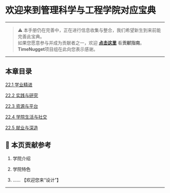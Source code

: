 # 欢迎来到管理科学与工程学院对应宝典

---

> ⚠️ 本手册仍在完善中，正在进行信息收集与整合，我们希望新生到来前能完善此宝典。  
> 如果您愿意参与并成为贡献者之一，欢迎 **[点击这里](/CONTRIBUTING)** 看**贡献指南**。  
> **TimeNugget**项目组在此向您表示感谢。  

---

## 本章目录

[22.1 学业精进](/SurvivalManual/ujn/Second/22/22.1)

[22.2 实践与研究](/SurvivalManual/ujn/Second/22/22.2)

[22.3 资源与平台](/SurvivalManual/ujn/Second/22/22.3)

[22.4 学院生活与社交](/SurvivalManual/ujn/Second/22/22.4)

[22.5 就业与深造](/SurvivalManual/ujn/Second/22/22.5)

## 📌 本页贡献参考

1. 学院介绍  

2. 学院特色  

3. ……  【欢迎您来“设计”】

---
